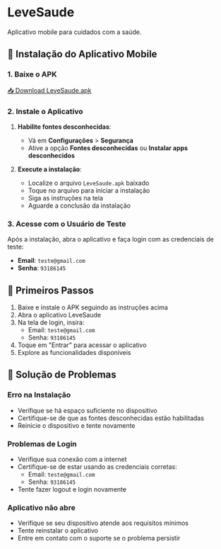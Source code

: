 # LeveSaude

Aplicativo mobile para cuidados com a saúde.

## 📱 Instalação do Aplicativo Mobile

### 1. Baixe o APK

<a href="./release/LeveSaude.apk" download>📥 Download LeveSaude.apk</a>

### 2. Instale o Aplicativo

1. **Habilite fontes desconhecidas**:
   - Vá em **Configurações** > **Segurança**
   - Ative a opção **Fontes desconhecidas** ou **Instalar apps desconhecidos**

2. **Execute a instalação**:
   - Localize o arquivo `LeveSaude.apk` baixado
   - Toque no arquivo para iniciar a instalação
   - Siga as instruções na tela
   - Aguarde a conclusão da instalação

### 3. Acesse com o Usuário de Teste

Após a instalação, abra o aplicativo e faça login com as credenciais de teste:

- **Email**: `teste@gmail.com`
- **Senha**: `93186145`

## 🚀 Primeiros Passos

1. Baixe e instale o APK seguindo as instruções acima
2. Abra o aplicativo LeveSaude
3. Na tela de login, insira:
   - Email: `teste@gmail.com`
   - Senha: `93186145`
4. Toque em "Entrar" para acessar o aplicativo
5. Explore as funcionalidades disponíveis

## 🔧 Solução de Problemas

### Erro na Instalação

- Verifique se há espaço suficiente no dispositivo
- Certifique-se de que as fontes desconhecidas estão habilitadas
- Reinicie o dispositivo e tente novamente

### Problemas de Login

- Verifique sua conexão com a internet
- Certifique-se de estar usando as credenciais corretas:
  - Email: `teste@gmail.com`
  - Senha: `93186145`
- Tente fazer logout e login novamente

### Aplicativo não abre

- Verifique se seu dispositivo atende aos requisitos mínimos
- Tente reinstalar o aplicativo
- Entre em contato com o suporte se o problema persistir
